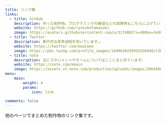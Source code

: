 ```yaml
---
title: リンク集
links:
  - title: GitHub
    description: 作った制作物。プログラミングの練習などの成果物もこちらに上げています。
    website: https://github.com/ryosukeYamazaki
    image: https://avatars.githubusercontent.com/u/3174862?s=400&u=2e983823599cae3230fd4e844878b49810c9f7a2&v=4
  - title: Twitter
    description: 断片的な思考過程を呟いています。。
    website: https://twitter.com/moaieee
    image: https://pbs.twimg.com/profile_images/1449636439952556040/cZbRNgK3_400x400.jpg
  - title: note
    description: 主にマネジメントやチームについてはここにまとめています。
    website: https://note.com/moain
    image: https://assets.st-note.com/production/uploads/images/28644069/profile_e148b657a63ccbc22508dbcedf9fbf10.png?width=200&crop=1:1,smart
menu:
    main: 
        weight: 4
        params:
            icon: link

comments: false
---
```


他のページでまとめた制作物のリンク集です。
